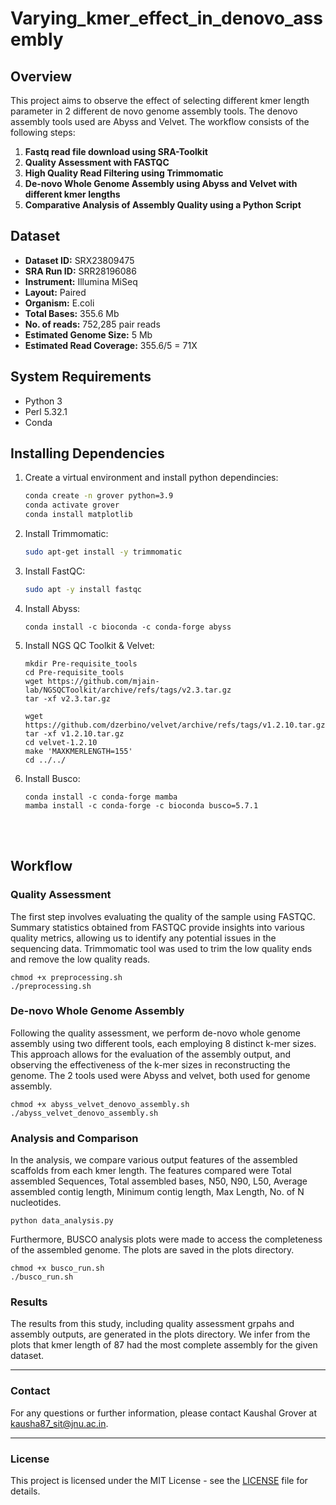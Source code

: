 # Varying_kmer_effect_in_denovo_assembly

## Overview

This project aims to observe the effect of selecting different kmer length parameter in 2 different de novo genome assembly tools. The denovo assembly tools used are Abyss and Velvet.
The workflow consists of the following steps:

1. **Fastq read file download using SRA-Toolkit**
2. **Quality Assessment with FASTQC**
3. **High Quality Read Filtering using Trimmomatic**
4. **De-novo Whole Genome Assembly using Abyss and Velvet with different kmer lengths**
5. **Comparative Analysis of Assembly Quality using a Python Script**


## Dataset

- **Dataset ID:** SRX23809475
- **SRA Run ID:** SRR28196086
- **Instrument:** Illumina MiSeq
- **Layout:** Paired
- **Organism:** E.coli
- **Total Bases:** 355.6 Mb
- **No. of reads:** 752,285 pair reads
- **Estimated Genome Size:** 5 Mb
- **Estimated Read Coverage:** 355.6/5 = 71X


## System Requirements

- Python 3
- Perl 5.32.1
- Conda

## Installing Dependencies

1. Create a virtual environment and install python dependincies:

   ```bash
   conda create -n grover python=3.9
   conda activate grover
   conda install matplotlib
   ```

2. Install Trimmomatic:

   ```bash
   sudo apt-get install -y trimmomatic
   ```

3. Install FastQC:

   ```bash
   sudo apt -y install fastqc
   ```

4. Install Abyss:

   ```
   conda install -c bioconda -c conda-forge abyss
   ```

5. Install NGS QC Toolkit & Velvet:

   ```
   mkdir Pre-requisite_tools
   cd Pre-requisite_tools
   wget https://github.com/mjain-lab/NGSQCToolkit/archive/refs/tags/v2.3.tar.gz
   tar -xf v2.3.tar.gz

   wget https://github.com/dzerbino/velvet/archive/refs/tags/v1.2.10.tar.gz
   tar -xf v1.2.10.tar.gz
   cd velvet-1.2.10
   make 'MAXKMERLENGTH=155'
   cd ../../
   ```

6. Install Busco:
   ```
   conda install -c conda-forge mamba
   mamba install -c conda-forge -c bioconda busco=5.7.1
   ```
<br></br>

## Workflow
### Quality Assessment

The first step involves evaluating the quality of the sample using FASTQC. Summary statistics obtained from FASTQC provide insights into various quality metrics, allowing us to identify any potential issues in the sequencing data.
Trimmomatic tool was used to trim the low quality ends and remove the low quality reads.

```
chmod +x preprocessing.sh
./preprocessing.sh
```

### De-novo Whole Genome Assembly

Following the quality assessment, we perform de-novo whole genome assembly using two different tools, each employing 8 distinct k-mer sizes. This approach allows for the evaluation of the assembly output, and observing the effectiveness of the k-mer sizes in reconstructing the genome. 
The 2 tools used were Abyss and velvet, both used for genome assembly.
```
chmod +x abyss_velvet_denovo_assembly.sh
./abyss_velvet_denovo_assembly.sh
```

### Analysis and Comparison

In the analysis, we compare various output features of the assembled scaffolds from each kmer length. The features compared were Total assembled Sequences, Total assembled bases, N50, N90, L50, Average assembled contig length, Minimum contig length, Max Length, No. of N nucleotides.
```
python data_analysis.py
```
Furthermore, BUSCO analysis plots were made to access the completeness of the assembled genome. The plots are saved in the plots directory.
```
chmod +x busco_run.sh
./busco_run.sh
```


### Results

The results from this study, including quality assessment grpahs and assembly outputs, are generated in the plots directory. We infer from the plots that kmer length of 87 had the most complete assembly for the given dataset.


---

### Contact

For any questions or further information, please contact Kaushal Grover at kausha87_sit@jnu.ac.in.

---

### License

This project is licensed under the MIT License - see the [LICENSE](LICENSE) file for details.
